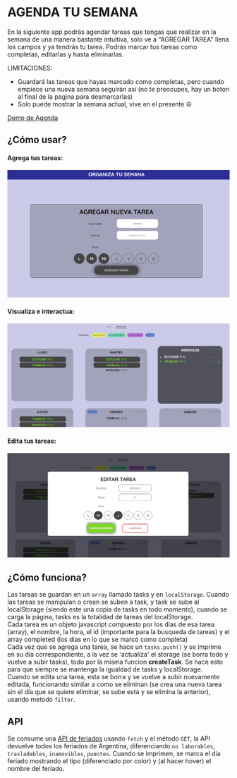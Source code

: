 # AGENDA TU SEMANA
En la siguiente app podrás agendar tareas que tengas que realizar en la semana de una manera bastante intuitiva, solo ve a "AGREGAR TAREA" llena los campos y ya tendrás tu tarea.
Podrás marcar tus tareas como completas, editarlas y hasta eliminarlas.
  
LIMITACIONES:  
 - Guardará las tareas que hayas marcado como completas, pero cuando empiece una nueva semana seguirán así (no te preocupes, hay un boton al final de la pagina para desmarcarlas)  
 - Solo puede mostrar la semana actual, vive en el presente ☮  
  
[Demo de Agenda](https://valentinozucchellapaz.github.io/JavascriptEntrega1/)
  
¿Cómo usar?  
---  
  
#### Agrega tus tareas:  
![Form para cargar tareas](readmeimages/formImg.png "Form para cargar tus tareas")  
  

#### Visualiza e interactua:  
![Visualizacion de tareas](readmeimages/tasksImg.png "Form para cargar tus tareas")  
  

#### Edita tus tareas:  
![Visualizacion de tareas](readmeimages/editImg.png "Form para cargar tus tareas")  
  
  
¿Cómo funciona?  
---  
Las tareas se guardan en un `array` llamado tasks y en `localStorage`. Cuando las tareas se manipulan o crean se suben a task, y task se sube al localStorage (siendo este una copia de tasks en todo momento), cuando se carga la página, tasks es la totalidad de tareas del localStorage.  
Cada tarea es un objeto javascript compuesto por los días de esa tarea (array), el nombre, la hora, el id (importante para la busqueda de tareas) y el array completed (los días en lo que se marcó como completa)  
Cada vez que se agrega una tarea, se hace un `tasks.push()` y se imprime en su día correspondiente, a la vez se 'actualiza' el storage (se borra todo y vuelve a subir tasks), todo por la misma funcion __createTask__. Se hace esto para que siempre se mantenga la igualdad de tasks y localStorage.  
Cuando se edita una tarea, esta se borra y se vuelve a subir nuevamente editada, funcionando similar a como se eliminan (se crea una nueva tarea sin el día que se quiere eliminar, se sube esta y se elimina la anterior), usando metodo `filter`.  
  
API  
---  
Se consume una [API de feriados](https://pjnovas.gitbooks.io/no-laborables/content/) usando `fetch` y el método `GET`, la API devuelve todos los feriados de Argentina, diferenciando `no laborables`, `trasladables`, `inamovibles`, `puentes`. Cuando se imprimen, se marca el día feriado mostrando el tipo (diferenciado por color) y (al hacer hover) el nombre del feriado. 
